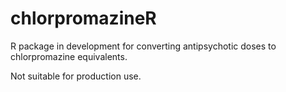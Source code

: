 # chlorpromazineR

R package in development for converting antipsychotic doses to chlorpromazine equivalents.

Not suitable for production use.